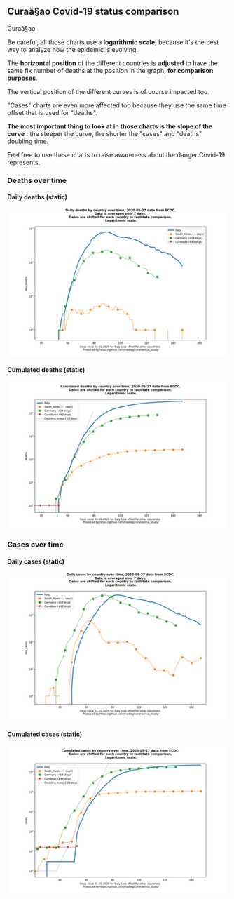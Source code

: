 ## Curaã§ao Covid-19 status comparison 

Curaã§ao



Be careful, all those charts use a **logarithmic scale**, because it's the best way to analyze how the epidemic is evolving.
 
The **horizontal position** of the different countries is **adjusted** to have the same fix number of deaths at the position in the graph, **for comparison purposes**.

The vertical position of the different curves is of course impacted too.

"Cases" charts are even more affected too because they use the same time offset that is used for "deaths".

**The most important thing to look at in those charts is the slope of the curve** : the steeper the curve, the shorter the "cases" and "deaths" doubling time.

Feel free to use these charts to raise awareness about the danger Covid-19 represents. 


 
### Deaths over time
 
#### Daily deaths (static)
![Curaã§ao covid-19 daily deaths static chart](https://raw.githubusercontent.com/madlag/coronavirus_study/master/notebooks/graphs/2020-05-27/countries/Curaã§ao/2020-05-27_Curaã§ao_day_deaths.png "Curaã§ao covid-19 day_deaths static chart")   
 
#### Cumulated deaths (static)
![Curaã§ao covid-19 cumulated deaths static chart](https://raw.githubusercontent.com/madlag/coronavirus_study/master/notebooks/graphs/2020-05-27/countries/Curaã§ao/2020-05-27_Curaã§ao_deaths.png "Curaã§ao covid-19 deaths static chart")   

 
### Cases over time
 
#### Daily cases (static)
![Curaã§ao covid-19 daily cases static chart](https://raw.githubusercontent.com/madlag/coronavirus_study/master/notebooks/graphs/2020-05-27/countries/Curaã§ao/2020-05-27_Curaã§ao_day_cases.png "Curaã§ao covid-19 day_cases static chart")   
 
#### Cumulated cases (static)
![Curaã§ao covid-19 cumulated cases static chart](https://raw.githubusercontent.com/madlag/coronavirus_study/master/notebooks/graphs/2020-05-27/countries/Curaã§ao/2020-05-27_Curaã§ao_cases.png "Curaã§ao covid-19 cases static chart")   

